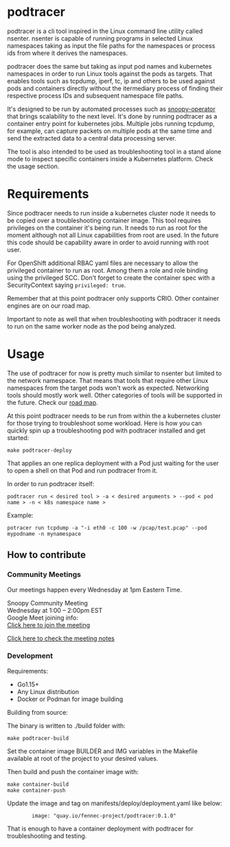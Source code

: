 # podtracer

podtracer is a cli tool inspired in the Linux command line utility called nsenter. nsenter is capable of running programs in selected Linux namespaces taking as input the file paths for the namespaces or process ids from where it derives the namespaces.

podtracer does the same but taking as input pod names and kubernetes namespaces in order to run Linux tools against the pods as targets. That enables tools such as tcpdump, iperf, tc, ip and others to be used against pods and containers directly without the itermediary process of finding their respective process IDs and subsequent namespace file paths.

It's designed to be run by automated processes such as [snoopy-operator](https://github.com/fennec-project/snoopy-operator) that brings scalability to the next level. It's done by running podtracer as a container entry point for kubernetes jobs. Multiple jobs running tcpdump, for example, can capture packets on multiple pods at the same time and send the extracted data to a central data processing server.

The tool is also intended to be used as troubleshooting tool in a stand alone mode to inspect specific containers inside a Kubernetes platform. Check the usage section.

# Requirements

Since podtracer needs to run inside a kubernetes cluster node it needs to be copied over a troubleshooting container image. This tool requires privileges on the container it's being run. It needs to run as root for the moment although not all Linux capabilities from root are used. In the future this code should be capability aware in order to avoid running with root user.

For OpenShift additional RBAC yaml files are necessary to allow the privileged container to run as root. Among them a role and role binding using the privileged SCC. Don't forget to create the container spec with a SecurityContext saying `privileged: true`.

Remember that at this point podtracer only supports CRIO. Other container engines are on our road map.

Important to note as well that when troubleshooting with podtracer it needs to run on the same worker node as the pod being analyzed.

# Usage

The use of podtracer for now is pretty much similar to nsenter but limited to the network namespace. That means that tools that require other Linux namespaces from the target pods won't work as expected. Networking tools should mostly work well. Other categories of tools will be supported in the future. Check our [road map](docs/roadmap.md).

At this point podtracer needs to be run from within the a kubernetes cluster for those trying to troubleshoot some workload. Here is how you can quickly spin up a troubleshooting pod with podtracer installed and get started:

```
make podtracer-deploy
```
That applies an one replica deployment with a Pod just waiting for the user to open a shell on that Pod and run podtracer from it.

In order to run podtracer itself:

```
podtracer run < desired tool > -a < desired arguments > --pod < pod name > -n < k8s namespace name >
```
Example:
```
potracer run tcpdump -a "-i eth0 -c 100 -w /pcap/test.pcap" --pod mypodname -n mynamespace
```

## How to contribute

### Community Meetings

Our meetings happen every Wednesday at 1pm Eastern Time.

Snoopy Community Meeting<br>
Wednesday at 1:00 – 2:00pm EST<br>
Google Meet joining info:<br>
[Click here to join the meeting](https://meet.google.com/mvw-ykhv-rin)<br>

[Click here to check the meeting notes](https://docs.google.com/document/d/1RFFSaScSw-hSxEBOLEOT3CPM2S1EVmvQQ8rJ_TxEkJw/edit#)


### Development

Requirements: 

- Go1.15+
- Any Linux distribution
- Docker or Podman for image building

Building from source:

The binary is written to ./build folder with:
```
make podtracer-build
```
Set the container image BUILDER and IMG variables in the Makefile available at root of the project to your desired values.

Then build and push the container image with:
```
make container-build
make container-push
```

Update the image and tag on manifests/deploy/deployment.yaml like below:
```
        image: "quay.io/fennec-project/podtracer:0.1.0"
```

That is enough to have a container deployment with podtracer for troubleshooting and testing.







